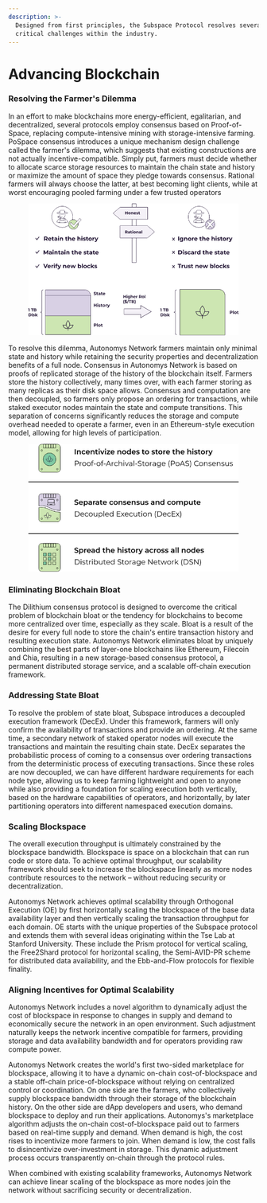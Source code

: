 ```yaml
---
description: >-
  Designed from first principles, the Subspace Protocol resolves several
  critical challenges within the industry.
---
```


# Advancing Blockchain

### Resolving the Farmer's Dilemma



In an effort to make blockchains more energy-efficient, egalitarian, and decentralized, several protocols employ consensus based on Proof-of-Space, replacing compute-intensive mining with storage-intensive farming. PoSpace consensus introduces a unique mechanism design challenge called the farmer's dilemma, which suggests that existing constructions are not actually incentive-compatible. Simply put, farmers must decide whether to allocate scarce storage resources to maintain the chain state and history or maximize the amount of space they pledge towards consensus. Rational farmers will always choose the latter, at best becoming light clients, while at worst encouraging pooled farming under a few trusted operators

<figure><picture><source srcset="../.gitbook/assets/Farmers_Dilemma-dark (1).svg" media="(prefers-color-scheme: dark)"><img src="../.gitbook/assets/image (3).png" alt=""></picture><figcaption></figcaption></figure>

To resolve this dilemma, Autonomys Network farmers maintain only minimal state and history while retaining the security properties and decentralization benefits of a full node. Consensus in Autonomys Network is based on proofs of replicated storage of the history of the blockchain itself. Farmers store the history collectively, many times over, with each farmer storing as many replicas as their disk space allows. Consensus and computation are then decoupled, so farmers only propose an ordering for transactions, while staked executor nodes maintain the state and compute transitions. This separation of concerns significantly reduces the storage and compute overhead needed to operate a farmer, even in an Ethereum-style execution model, allowing for high levels of participation.

<figure><picture><source srcset="../.gitbook/assets/Farmers_Dilemma_Solution-dark (1).svg" media="(prefers-color-scheme: dark)"><img src="../.gitbook/assets/image (4).png" alt=""></picture><figcaption></figcaption></figure>



### Eliminating Blockchain Bloat

The Dilithium consensus protocol is designed to overcome the critical problem of blockchain bloat or the tendency for blockchains to become more centralized over time, especially as they scale. Bloat is a result of the desire for every full node to store the chain's entire transaction history and resulting execution state. Autonomys Network eliminates bloat by uniquely combining the best parts of layer-one blockchains like Ethereum, Filecoin and Chia, resulting in a new storage-based consensus protocol, a permanent distributed storage service, and a scalable off-chain execution framework.

### Addressing State Bloat

To resolve the problem of state bloat, Subspace introduces a decoupled execution framework (DecEx). Under this framework, farmers will only confirm the availability of transactions and provide an ordering. At the same time, a secondary network of staked operator nodes will execute the transactions and maintain the resulting chain state. DecEx separates the probabilistic process of coming to a consensus over ordering transactions from the deterministic process of executing transactions. Since these roles are now decoupled, we can have different hardware requirements for each node type, allowing us to keep farming lightweight and open to anyone while also providing a foundation for scaling execution both vertically, based on the hardware capabilities of operators, and horizontally, by later partitioning operators into different namespaced execution domains.

### Scaling Blockspace

The overall execution throughput is ultimately constrained by the blockspace bandwidth. Blockspace is space on a blockchain that can run code or store data. To achieve optimal throughput, our scalability framework should seek to increase the blockspace linearly as more nodes contribute resources to the network – without reducing security or decentralization.

Autonomys Network achieves optimal scalability through Orthogonal Execution (OE) by first horizontally scaling the blockspace of the base data availability layer and then vertically scaling the transaction throughput for each domain. OE starts with the unique properties of the Subspace protocol and extends them with several ideas originating within the Tse Lab at Stanford University. These include the Prism protocol for vertical scaling, the Free2Shard protocol for horizontal scaling, the Semi-AVID-PR scheme for distributed data availability, and the Ebb-and-Flow protocols for flexible finality.

### Aligning Incentives for Optimal Scalability

Autonomys Network includes a novel algorithm to dynamically adjust the cost of blockspace in response to changes in supply and demand to economically secure the network in an open environment. Such adjustment naturally keeps the network incentive compatible for farmers, providing storage and data availability bandwidth and for operators providing raw compute power.

Autonomys Network creates the world's first two-sided marketplace for blockspace, allowing it to have a dynamic on-chain cost-of-blockspace and a stable off-chain price-of-blockspace without relying on centralized control or coordination. On one side are the farmers, who collectively supply blockspace bandwidth through their storage of the blockchain history. On the other side are dApp developers and users, who demand blockspace to deploy and run their applications. Autonomys's marketplace algorithm adjusts the on-chain cost-of-blockspace paid out to farmers based on real-time supply and demand. When demand is high, the cost rises to incentivize more farmers to join. When demand is low, the cost falls to disincentivize over-investment in storage. This dynamic adjustment process occurs transparently on-chain through the protocol rules.

When combined with existing scalability frameworks, Autonomys Network can achieve linear scaling of the blockspace as more nodes join the network without sacrificing security or decentralization.

